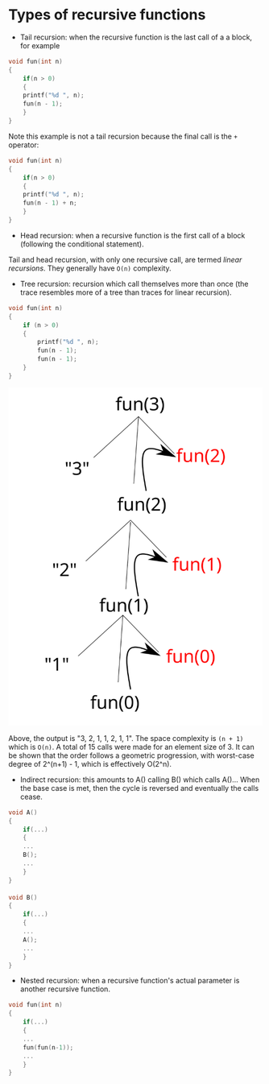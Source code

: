 # Types of recursive functions #
+ Tail recursion: when the recursive function is the last call of a a block, for example

```C++
void fun(int n)
{
	if(n > 0)
	{
	printf("%d ", n);	
	fun(n - 1);
	}
}
```

Note this example is not a tail recursion because the final call is the `+` operator:

```C++
void fun(int n)
{
	if(n > 0)
	{
	printf("%d ", n);	
	fun(n - 1) + n;
	}
}
```

+ Head recursion: when a recursive function is the first call of a block (following the conditional statement).

Tail and head recursion, with only one recursive call, are termed _linear recursions_. They generally have `O(n)` complexity.

+ Tree recursion: recursion which call themselves more than once (the trace resembles more of a tree than traces for linear recursion).

```cpp
void fun(int n)
{
	if (n > 0)
	{
		printf("%d ", n);
		fun(n - 1);
		fun(n - 1);
	}
}
```

![](/images/recursiveTracing3.svg)

Above, the output is "3, 2, 1, 1, 2, 1, 1". The space complexity is `(n + 1)` which is `O(n)`. A total of 15 calls were made for an element size of 3. It can be shown that the order follows a geometric progression, with worst-case degree of 2^(n+1) - 1, which is effectively O(2^n).

+ Indirect recursion: this amounts to A() calling B() which calls A()... When the base case is met, then the cycle is reversed and eventually the calls cease.

```cpp
void A()
{
	if(...)
	{
	...
	B();
	...
	}
}

void B()
{
	if(...)
	{
	...
	A();
	...
	}
}
```

+ Nested recursion: when a recursive function's actual parameter is another recursive function.

```cpp
void fun(int n)
{
	if(...)
	{
	...
	fun(fun(n-1));
	...
	}
}
```

